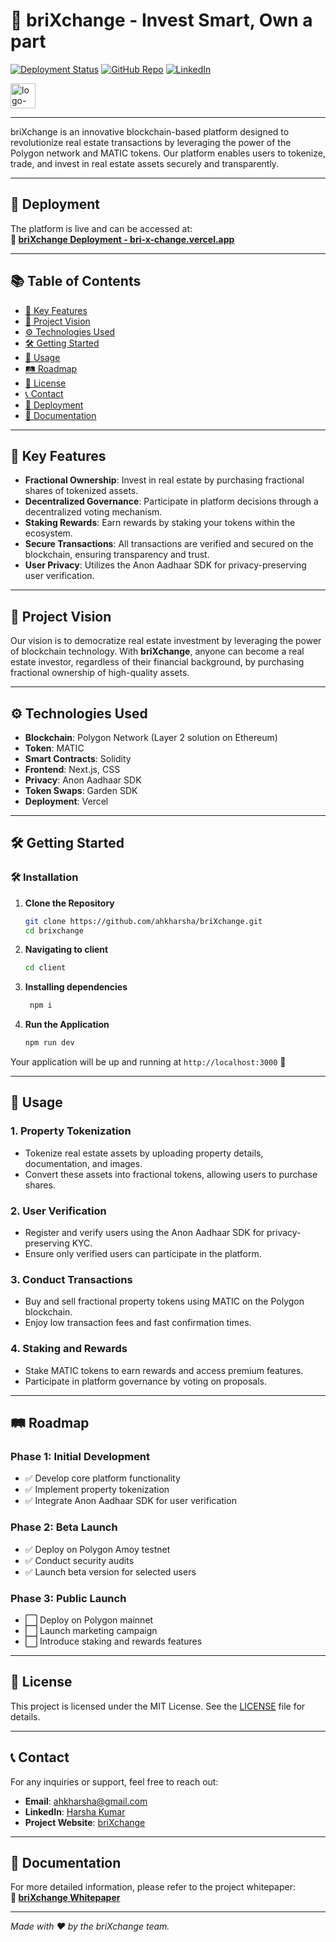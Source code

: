 # 🏢 **briXchange** - Invest Smart, Own a part

[![Deployment Status](https://img.shields.io/badge/Deployment-Live-brightgreen)](https://bri-x-change.vercel.app/)
[![GitHub Repo](https://img.shields.io/badge/GitHub-Repository-blue)](https://github.com/ahkharsha/briXchange)
[![LinkedIn](https://img.shields.io/badge/Connect-LinkedIn-blue)](https://www.linkedin.com/in/harsha-kumar-a-271a76203/)

<img src="https://github.com/user-attachments/assets/1c74e33d-9a29-4314-8abe-df38c1c63f10" alt="logo-white" width="40"/>

---

briXchange is an innovative blockchain-based platform designed to revolutionize real estate transactions by leveraging the power of the Polygon network and MATIC tokens. Our platform enables users to tokenize, trade, and invest in real estate assets securely and transparently.

---

## 🚀 **Deployment**

The platform is live and can be accessed at:  
**🔗 [briXchange Deployment - bri-x-change.vercel.app](https://bri-x-change.vercel.app/)**

---

## 📚 **Table of Contents**

- [🌟 Key Features](#-key-features)
- [🎯 Project Vision](#-project-vision)
- [⚙️ Technologies Used](#️-technologies-used)
- [🛠 Getting Started](#-getting-started)
- [📖 Usage](#-usage)
- [🛤 Roadmap](#-roadmap)
- [📜 License](#-license)
- [📞 Contact](#-contact)
- [🚀 Deployment](#-deployment)
- [📄 Documentation](#-documentation)

---

## 🌟 **Key Features**

- **Fractional Ownership**: Invest in real estate by purchasing fractional shares of tokenized assets.
- **Decentralized Governance**: Participate in platform decisions through a decentralized voting mechanism.
- **Staking Rewards**: Earn rewards by staking your tokens within the ecosystem.
- **Secure Transactions**: All transactions are verified and secured on the blockchain, ensuring transparency and trust.
- **User Privacy**: Utilizes the Anon Aadhaar SDK for privacy-preserving user verification.

---

## 🎯 **Project Vision**

Our vision is to democratize real estate investment by leveraging the power of blockchain technology. With **briXchange**, anyone can become a real estate investor, regardless of their financial background, by purchasing fractional ownership of high-quality assets.

---

## ⚙️ **Technologies Used**

- **Blockchain**: Polygon Network (Layer 2 solution on Ethereum)
- **Token**: MATIC
- **Smart Contracts**: Solidity
- **Frontend**: Next.js, CSS
- **Privacy**: Anon Aadhaar SDK
- **Token Swaps**: Garden SDK
- **Deployment**: Vercel

---

## 🛠 **Getting Started**

### 🛠️ **Installation**

1. **Clone the Repository**
    ```bash
    git clone https://github.com/ahkharsha/briXchange.git
    cd brixchange
    ```

2. **Navigating to client**
    ```bash
    cd client
    ```

3. **Installing dependencies**
   ```bash
    npm i
    ```

4. **Run the Application**
    ```bash
    npm run dev
    ```

Your application will be up and running at `http://localhost:3000` 🚀

---

## 📖 **Usage**

### **1. Property Tokenization**

- Tokenize real estate assets by uploading property details, documentation, and images.
- Convert these assets into fractional tokens, allowing users to purchase shares.

### **2. User Verification**

- Register and verify users using the Anon Aadhaar SDK for privacy-preserving KYC.
- Ensure only verified users can participate in the platform.

### **3. Conduct Transactions**

- Buy and sell fractional property tokens using MATIC on the Polygon blockchain.
- Enjoy low transaction fees and fast confirmation times.

### **4. Staking and Rewards**

- Stake MATIC tokens to earn rewards and access premium features.
- Participate in platform governance by voting on proposals.

---

## 🛤 **Roadmap**

### **Phase 1: Initial Development**

- ✅ Develop core platform functionality
- ✅ Implement property tokenization
- ✅ Integrate Anon Aadhaar SDK for user verification

### **Phase 2: Beta Launch**

- ✅ Deploy on Polygon Amoy testnet
- ✅ Conduct security audits
- ✅ Launch beta version for selected users

### **Phase 3: Public Launch**

- ⬜ Deploy on Polygon mainnet
- ⬜ Launch marketing campaign
- ⬜ Introduce staking and rewards features

---

## 📜 **License**

This project is licensed under the MIT License. See the [LICENSE](https://github.com/ahkharsha/briXchange/blob/main/LICENSE) file for details.

---

## 📞 **Contact**

For any inquiries or support, feel free to reach out:

- **Email**: [ahkharsha@gmail.com](mailto:ahkharsha@gmail.com)
- **LinkedIn**: [Harsha Kumar](https://www.linkedin.com/in/harsha-kumar-a-271a76203/)
- **Project Website**: [briXchange](https://bri-x-change.vercel.app/)

---

## 📄 **Documentation**

For more detailed information, please refer to the project whitepaper:  
**📄 [briXchange Whitepaper](https://drive.google.com/file/d/1c1I6MS2NfVpDUghftmqSdLmRSih283sn/view?usp=sharing)**

---

*Made with ❤️ by the briXchange team.*
